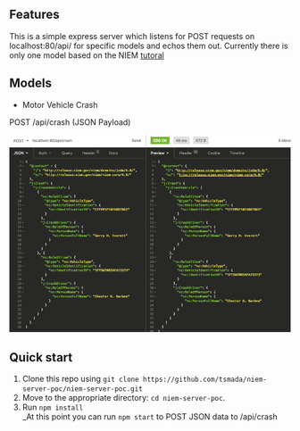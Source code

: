 ## Features

This is a simple express server which listens for POST requests on localhost:80/api/ for specific models and echos them out. Currently there is only one model based on the NIEM [tutoral](http://niem.github.io/json/tutorial/)

## Models

- Motor Vehicle Crash

POST /api/crash (JSON Payload)

![alt text](https://github.com/tsmada/niem-server-poc/raw/master/images/example_post.png "Crash")

## Quick start

1.  Clone this repo using `git clone https://github.com/tsmada/niem-server-poc/niem-server-poc.git`
3.  Move to the appropriate directory: `cd niem-server-poc`.<br />
4.  Run `npm install` <br />
    _At this point you can run `npm start` to POST JSON data to /api/crash